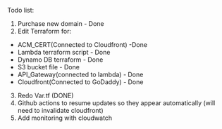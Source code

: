 Todo list:

1. Purchase new domain - Done
2. Edit Terraform for:
<ul>
<li>ACM_CERT(Connected to Cloudfront) -Done</li>
<li>Lambda terraform script - Done</li>
<li>Dynamo DB terraform - Done</li>
<li>S3 bucket file - Done</li>
<li>API_Gateway(connected to lambda) - Done </li>
<li>Cloudfront(Connected to GoDaddy) - Done</li>
</ul>

3. Redo Var.tf (DONE)
4. Github actions to resume updates so they appear automatically (will need to invalidate cloudfront)
5. Add monitoring with cloudwatch
